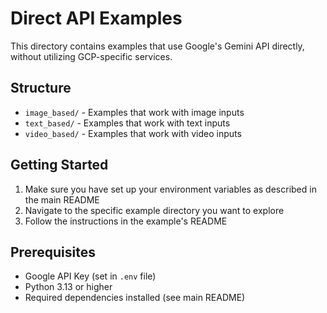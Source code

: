 # Direct API Examples

This directory contains examples that use Google's Gemini API directly, without utilizing GCP-specific services.

## Structure

- `image_based/` - Examples that work with image inputs
- `text_based/` - Examples that work with text inputs
- `video_based/` - Examples that work with video inputs

## Getting Started

1. Make sure you have set up your environment variables as described in the main README
2. Navigate to the specific example directory you want to explore
3. Follow the instructions in the example's README

## Prerequisites

- Google API Key (set in `.env` file)
- Python 3.13 or higher
- Required dependencies installed (see main README)
